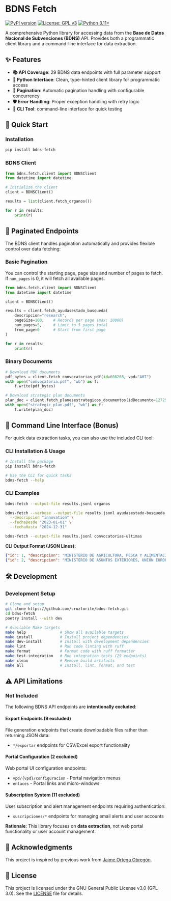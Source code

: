 # BDNS Fetch

[![PyPI version](https://badge.fury.io/py/bdns-fetch.svg)](https://badge.fury.io/py/bdns-fetch)
[![License: GPL v3](https://img.shields.io/badge/License-GPLv3-blue.svg)](https://www.gnu.org/licenses/gpl-3.0)
[![Python 3.11+](https://img.shields.io/badge/python-3.11+-blue.svg)](https://www.python.org/downloads/)

A comprehensive Python library for accessing data from the **Base de Datos Nacional de Subvenciones (BDNS)** API. Provides both a programmatic client library and a command-line interface for data extraction.

## ✨ Features

- **📚 API Coverage**: 29 BDNS data endpoints with full parameter support
- **🐍 Python Interface**: Clean, type-hinted client library for programmatic access
- **🔄 Pagination**: Automatic pagination handling with configurable concurrency
- **🛡️ Error Handling**: Proper exception handling with retry logic
- **🔧 CLI Tool**: command-line interface for quick testing

## 🚀 Quick Start

### Installation

```bash
pip install bdns-fetch
```

### BDNS Client

```python
from bdns.fetch.client import BDNSClient
from datetime import datetime

# Initialize the client
client = BDNSClient()

results = list(client.fetch_organos())

for r in results:
    print(r)
```

## 📄 Paginated Endpoints

The BDNS client handles pagination automatically and provides flexible control over data fetching:

### Basic Pagination

You can control the starting page, page size and number of pages to fetch. If `num_pages` is 0, it will fetch all available pages.

```python
from bdns.fetch.client import BDNSClient
from datetime import datetime

client = BDNSClient()

results = client.fetch_ayudasestado_busqueda(
    descripcion="research",
    pageSize=100,    # Records per page (max: 10000)
    num_pages=5,     # Limit to 5 pages total
    from_page=0      # Start from first page
)

for r in results:
    print(r)
```

### Binary Documents

```python
# Download PDF documents
pdf_bytes = client.fetch_convocatorias_pdf(id=608268, vpd="A07")
with open("convocatoria.pdf", "wb") as f:
    f.write(pdf_bytes)

# Download strategic plan documents
plan_doc = client.fetch_planesestrategicos_documentos(idDocumento=1272508)
with open("strategic_plan.pdf", "wb") as f:
    f.write(plan_doc)
```

## 🎯 Command Line Interface (Bonus)

For quick data extraction tasks, you can also use the included CLI tool:

### CLI Installation & Usage

```bash
# Install the package
pip install bdns-fetch

# Use the CLI for quick tasks
bdns-fetch --help
```

### CLI Examples

```bash
bdns-fetch --output-file results.jsonl organos

bdns-fetch --verbose --output-file results.jsonl ayudasestado-busqueda \
  --descripcion "innovation" \
  --fechaDesde "2023-01-01" \
  --fechaHasta "2024-12-31"

bdns-fetch --output-file results.jsonl convocatorias-ultimas
```

**CLI Output Format (JSON Lines):**
```json
{"id": 1, "descripcion": "MINISTERIO DE AGRICULTURA, PESCA Y ALIMENTACIÓN", "codigo": "E04"}
{"id": 2, "descripcion": "MINISTERIO DE ASUNTOS EXTERIORES, UNIÓN EUROPEA Y COOPERACIÓN", "codigo": "E05"}
```

## 🛠️ Development

### Development Setup

```bash
# Clone and setup
git clone https://github.com/cruzlorite/bdns-fetch.git
cd bdns-fetch
poetry install --with dev

# Available Make targets
make help               # Show all available targets
make install            # Install project dependencies  
make dev-install        # Install with development dependencies
make lint               # Run code linting with ruff
make format             # Format code with ruff formatter
make test-integration   # Run integration tests (29 endpoints)
make clean              # Remove build artifacts
make all                # Install, lint, format, and test
```

## ⚠️ API Limitations

### Not Included
The following BDNS API endpoints are **intentionally excluded**:

#### Export Endpoints (9 excluded)
File generation endpoints that create downloadable files rather than returning JSON data:
- `*/exportar` endpoints for CSV/Excel export functionality

#### Portal Configuration (2 excluded)  
Web portal UI configuration endpoints:
- `vpd/{vpd}/configuracion` - Portal navigation menus
- `enlaces` - Portal links and micro-windows

#### Subscription System (11 excluded)
User subscription and alert management endpoints requiring authentication:
- `suscripciones/*` endpoints for managing email alerts and user accounts

**Rationale**: This library focuses on **data extraction**, not web portal functionality or user account management.

## 🙏 Acknowledgments

This project is inspired by previous work from [Jaime Ortega Obregón](https://github.com/JaimeObregon/subvenciones/tree/main).

## 📜 License

This project is licensed under the GNU General Public License v3.0 (GPL-3.0). See the [LICENSE](LICENSE) file for details.
